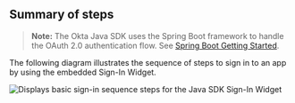 ## Summary of steps

> **Note:** The Okta Java SDK uses the Spring Boot framework to handle the OAuth 2.0 authentication flow. See [Spring Boot Getting Started](https://spring.io/guides/gs/spring-boot/).

The following diagram illustrates the sequence of steps to sign in to an app by using the embedded Sign-In Widget.

<div class="common-image-format">

![Displays basic sign-in sequence steps for the Java SDK Sign-In Widget](/img/oie-embedded-sdk/oie-embedded-widget-use-case-sign-in-java.png)

</div>
